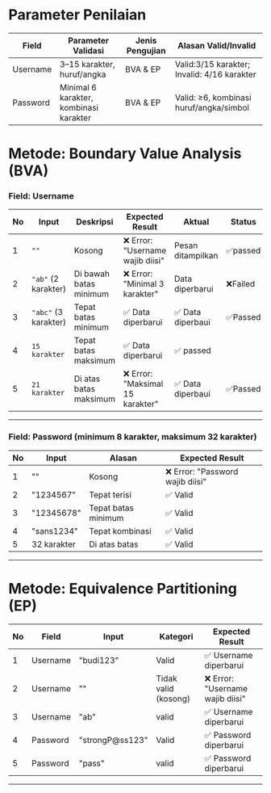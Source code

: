 # Parameter Penilaian 
| Field     | Parameter Validasi                     | Jenis Pengujian | Alasan Valid/Invalid                              |
| --------- | -------------------------------------- | --------------- | ------------------------------------------------- |
| Username  | 3–15 karakter, huruf/angka             | BVA & EP        | Valid:3/15 karakter; Invalid: 4/16 karakter      |
| Password  | Minimal 6 karakter, kombinasi karakter | BVA & EP        | Valid: ≥6, kombinasi huruf/angka/simbol           |


#  Metode: Boundary Value Analysis (BVA)

### Field: Username 
| No | Input                | Deskripsi                | Expected Result                 | Aktual                     | Status |
| -- | -------------------- | ---------------------- | ------------------------------- | ------------------------- |----|
| 1  | `""`                 | Kosong                 | ❌ Error: "Username wajib diisi" | Pesan ditampilkan |     ✅passed                    |
| 2  | `"ab"` (2 karakter)  | Di bawah batas minimum | ❌ Error: "Minimal 3 karakter"   | Data diperbarui  |❌Failed |
| 3  | `"abc"` (3 karakter) | Tepat batas minimum    | ✅ Data diperbarui               | ✅ Data diperbaui   | ✅Passed
| 4  | `15 karakter`        | Tepat batas maksimum   | ✅ Data diperbarui                         | ✅ passed                        |
| 5  | `21 karakter`        | Di atas batas maksimum | ❌ Error: "Maksimal 15 karakter" | ✅ Data diperbaui |✅Passed|

---

### Field: Password (minimum 8 karakter, maksimum 32 karakter)
| No | Input               | Alasan                    | Expected Result            |
|----|---------------------|---------------------------|-----------------------------|
| 1  | ""                  | Kosong                    | ❌ Error: "Password wajib diisi" |
| 2  | "1234567"           | Tepat terisi      | ✅ Valid   |
| 3  | "12345678"          | Tepat batas minimum       | ✅ Valid                     |
| 4 | "sans1234" | Tepat kombinasi | ✅ Valid |
| 5  | 32 karakter         | Di atas batas     | ✅ Valid                     |


---

#  Metode: Equivalence Partitioning (EP)

| No | Field     | Input               | Kategori                 | Expected Result           |
|----|-----------|---------------------|--------------------------|---------------------------|
| 1  | Username  | "budi123"           | Valid                    | ✅ Username diperbarui    |
| 2  | Username  | ""                  | Tidak valid (kosong)     | ❌ Error: "Username wajib diisi" |
| 3  | Username  | "ab"                | valid                    | ✅ Username diperbarui    |
| 4  | Password  | "strongP@ss123"     | Valid                    | ✅ Password diperbarui    |
| 5  | Password  | "pass"              | valid | ✅ Password diperbarui  |


---


